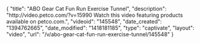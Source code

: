 {
    "title": "ABO Gear Cat Fun Run Exercise Tunnel",
    "description": "http:\/\/video.petco.com\/?v=15990 Watch this video featuring products available on petco.com.",
    "videoid": "145548",
    "date_created": "1394762665",
    "date_modified": "1418181185",
    "type": "captivate",
    "layout": "video",
    "url": "\/v\/abo-gear-cat-fun-run-exercise-tunnel\/145548"
}